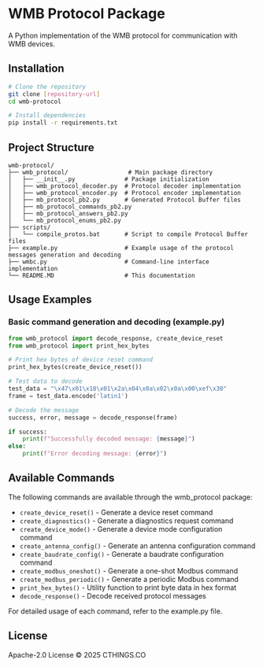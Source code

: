# WMB Protocol Package

A Python implementation of the WMB protocol for communication with WMB devices.

## Installation

```bash
# Clone the repository
git clone [repository-url]
cd wmb-protocol

# Install dependencies
pip install -r requirements.txt
```

## Project Structure

```
wmb-protocol/
├── wmb_protocol/                 # Main package directory
│   ├── __init__.py              # Package initialization
│   ├── wmb_protocol_decoder.py  # Protocol decoder implementation
│   ├── wmb_protocol_encoder.py  # Protocol encoder implementation
│   ├── mb_protocol_pb2.py       # Generated Protocol Buffer files
│   ├── mb_protocol_commands_pb2.py
│   ├── mb_protocol_answers_pb2.py
│   └── mb_protocol_enums_pb2.py
├── scripts/
│   └── compile_protos.bat       # Script to compile Protocol Buffer files
├── example.py                   # Example usage of the protocol messages generation and decoding
├── wmbc.py                      # Command-line interface implementation
└── README.MD                    # This documentation
```

## Usage Examples

### Basic command generation and decoding (example.py)
```python
from wmb_protocol import decode_response, create_device_reset
from wmb_protocol import print_hex_bytes

# Print hex bytes of device reset command
print_hex_bytes(create_device_reset())

# Test data to decode
test_data = "\x47\x01\x18\x01\x2a\x04\x0a\x02\x0a\x00\xef\x30"
frame = test_data.encode('latin1')

# Decode the message
success, error, message = decode_response(frame)

if success:
    print(f"Successfully decoded message: {message}")
else:
    print(f"Error decoding message: {error}")
```

## Available Commands
The following commands are available through the wmb_protocol package:

- `create_device_reset()` - Generate a device reset command
- `create_diagnostics()` - Generate a diagnostics request command
- `create_device_mode()` - Generate a device mode configuration command
- `create_antenna_config()` - Generate an antenna configuration command
- `create_baudrate_config()` - Generate a baudrate configuration command
- `create_modbus_oneshot()` - Generate a one-shot Modbus command
- `create_modbus_periodic()` - Generate a periodic Modbus command
- `print_hex_bytes()` - Utility function to print byte data in hex format
- `decode_response()` - Decode received protocol messages

For detailed usage of each command, refer to the example.py file.

## License

Apache-2.0 License © 2025 CTHINGS.CO